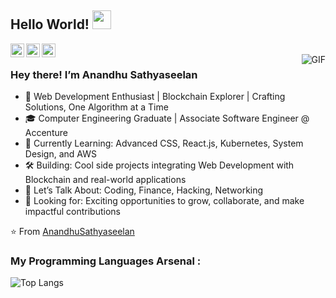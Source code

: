 
## Hello World! <img src="https://raw.githubusercontent.com/iampavangandhi/iampavangandhi/master/gifs/Hi.gif" width="30px"></h2>

<a href="https://twitter.com/AnandhuSathya1">
  <img align="left" alt="Anandhu's Twitter" width="22px" src="https://cdn.jsdelivr.net/npm/simple-icons@v3/icons/twitter.svg" />
</a>
<a href="https://www.linkedin.com/in/anandhu-sathyaseelan-971288226/">
  <img align="left" alt="Anandhu's Linkdein" width="22px" src="https://cdn.jsdelivr.net/npm/simple-icons@v3/icons/linkedin.svg" />
</a>
<a href="https://github.com/EncodedLogic">
  <img align="left" alt="Anandhu's Github" width="22px" src="https://cdn.jsdelivr.net/npm/simple-icons@v3/icons/github.svg" />
</a>
<br/>
<img align="right" alt="GIF" src="https://media.giphy.com/media/13HgwGsXF0aiGY/giphy.gif" />

### Hey there! I’m Anandhu Sathyaseelan
- 🚀 Web Development Enthusiast | Blockchain Explorer | Crafting Solutions, One Algorithm at a Time
- 🎓 Computer Engineering Graduate | Associate Software Engineer @ Accenture
- 🌱 Currently Learning: Advanced CSS, React.js, Kubernetes, System Design, and AWS
- 🛠️ Building: Cool side projects integrating Web Development with Blockchain and real-world applications
- 💬 Let’s Talk About: Coding, Finance, Hacking, Networking
- 🤝 Looking for: Exciting opportunities to grow, collaborate, and make impactful contributions

⭐️ From [AnandhuSathyaseelan](https://github.com/EncodedLogic)

### My Programming Languages Arsenal :

![Top Langs](https://github-readme-stats.vercel.app/api/top-langs/?username=EncodedLogic&langs_count=8&theme=dark)


